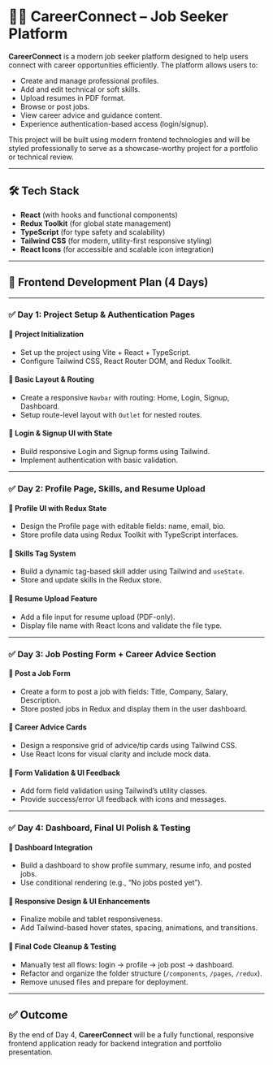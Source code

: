 # 🧑‍💻 CareerConnect – Job Seeker Platform

**CareerConnect** is a modern job seeker platform designed to help users connect with career opportunities efficiently. The platform allows users to:

- Create and manage professional profiles.
- Add and edit technical or soft skills.
- Upload resumes in PDF format.
- Browse or post jobs.
- View career advice and guidance content.
- Experience authentication-based access (login/signup).

This project will be built using modern frontend technologies and will be styled professionally to serve as a showcase-worthy project for a portfolio or technical review.

---

## 🛠 Tech Stack

- **React** (with hooks and functional components)
- **Redux Toolkit** (for global state management)
- **TypeScript** (for type safety and scalability)
- **Tailwind CSS** (for modern, utility-first responsive styling)
- **React Icons** (for accessible and scalable icon integration)

---

## 📅 Frontend Development Plan (4 Days)

---

### ✅ **Day 1: Project Setup & Authentication Pages**

#### 🔹 Project Initialization
- Set up the project using Vite + React + TypeScript.
- Configure Tailwind CSS, React Router DOM, and Redux Toolkit.

#### 🔹 Basic Layout & Routing
- Create a responsive `Navbar` with routing: Home, Login, Signup, Dashboard.
- Setup route-level layout with `Outlet` for nested routes.

#### 🔹 Login & Signup UI with State
- Build responsive Login and Signup forms using Tailwind.
- Implement authentication with basic validation.

---

### ✅ **Day 2: Profile Page, Skills, and Resume Upload**

#### 🔹 Profile UI with Redux State
- Design the Profile page with editable fields: name, email, bio.
- Store profile data using Redux Toolkit with TypeScript interfaces.

#### 🔹 Skills Tag System
- Build a dynamic tag-based skill adder using Tailwind and `useState`.
- Store and update skills in the Redux store.

#### 🔹 Resume Upload Feature
- Add a file input for resume upload (PDF-only).
- Display file name with React Icons and validate the file type.

---

### ✅ **Day 3: Job Posting Form + Career Advice Section**

#### 🔹 Post a Job Form
- Create a form to post a job with fields: Title, Company, Salary, Description.
- Store posted jobs in Redux and display them in the user dashboard.

#### 🔹 Career Advice Cards
- Design a responsive grid of advice/tip cards using Tailwind CSS.
- Use React Icons for visual clarity and include mock data.

#### 🔹 Form Validation & UI Feedback
- Add form field validation using Tailwind’s utility classes.
- Provide success/error UI feedback with icons and messages.

---

### ✅ **Day 4: Dashboard, Final UI Polish & Testing**

#### 🔹 Dashboard Integration
- Build a dashboard to show profile summary, resume info, and posted jobs.
- Use conditional rendering (e.g., “No jobs posted yet”).

#### 🔹 Responsive Design & UI Enhancements
- Finalize mobile and tablet responsiveness.
- Add Tailwind-based hover states, spacing, animations, and transitions.

#### 🔹 Final Code Cleanup & Testing
- Manually test all flows: login → profile → job post → dashboard.
- Refactor and organize the folder structure (`/components`, `/pages`, `/redux`).
- Remove unused files and prepare for deployment.

---

## ✅ Outcome

By the end of Day 4, **CareerConnect** will be a fully functional, responsive frontend application ready for backend integration and portfolio presentation.


